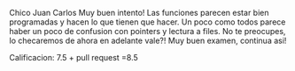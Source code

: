 Chico Juan Carlos
 Muy buen intento! 
 Las funciones parecen estar bien programadas y hacen lo que tienen que hacer. 
 Un poco como todos parece haber un poco de confusion con pointers y lectura a files. No te preocupes, lo checaremos de ahora en adelante vale?! 
Muy buen examen, continua asi! 


 Calificacion: 7.5 + pull request =8.5 
